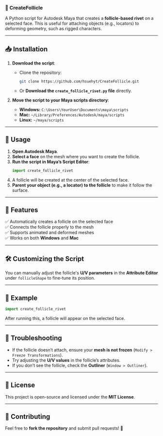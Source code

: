 ### **📌 CreateFollicle**
A Python script for Autodesk Maya that creates a **follicle-based rivet** on a selected face. This is useful for attaching objects (e.g., locators) to deforming geometry, such as rigged characters.

---

## **📥 Installation**
1. **Download the script**:
   - Clone the repository:
     ```sh
     git clone https://github.com/hsuehyt/CreateFollicle.git
     ```
   - Or **Download the `create_follicle_rivet.py` file** directly.

2. **Move the script to your Maya scripts directory**:
   - **Windows:** `C:\Users\YourUser\Documents\maya\scripts`
   - **Mac:** `~/Library/Preferences/Autodesk/maya/scripts`
   - **Linux:** `~/maya/scripts`

---

## **🚀 Usage**
1. **Open Autodesk Maya**.
2. **Select a face** on the mesh where you want to create the follicle.
3. **Run the script in Maya’s Script Editor**:
   ```python
   import create_follicle_rivet
   ```
4. A follicle will be created at the center of the selected face.
5. **Parent your object (e.g., a locator) to the follicle** to make it follow the surface.

---

## **🎯 Features**
✅ Automatically creates a follicle on the selected face  
✅ Connects the follicle properly to the mesh  
✅ Supports animated and deformed meshes  
✅ Works on both **Windows** and **Mac**  

---

## **🛠️ Customizing the Script**
You can manually adjust the follicle's **U/V parameters** in the **Attribute Editor** under `follicleShape` to fine-tune its position.

---

## **📖 Example**
```python
import create_follicle_rivet
```
After running this, a follicle will appear on the selected face.

---

## **🐞 Troubleshooting**
- If the follicle doesn’t attach, ensure your **mesh is not frozen** (`Modify > Freeze Transformations`).
- Try adjusting the **U/V values** in the follicle’s attributes.
- If you don’t see the follicle, check the **Outliner** (`Window > Outliner`).

---

## **📜 License**
This project is open-source and licensed under the **MIT License**.

---

## **📢 Contributing**
Feel free to **fork the repository** and submit pull requests! 🚀